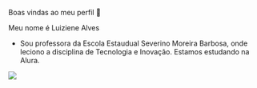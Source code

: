 Boas vindas ao meu perfil 💙

Meu nome é Luiziene Alves

- Sou professora da Escola Estaudual Severino Moreira Barbosa, onde leciono a disciplina de Tecnologia e Inovação. Estamos estudando na Alura.

 ![](https://media1.tenor.com/m/l65RJYwhCm4AAAAC/wave-waving.gif)

